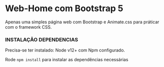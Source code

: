 # Web-Home com Bootstrap 5

Apenas uma simples página web com Bootstrap e Animate.css para práticar com o framework CSS.

### INSTALAÇÃO DEPENDENCIAS
Precisa-se ter instalado: Node v12+ com Npm configurado.

Rode `npm install` para instalar as dependências necessárias
